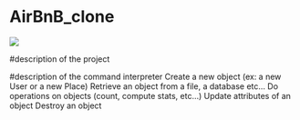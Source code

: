 # AirBnB_clone
![](https://s3.amazonaws.com/intranet-projects-files/holbertonschool-higher-level_programming+/263/HBTN-hbnb-Final.png)

#description of the project

#description of the command interpreter
Create a new object (ex: a new User or a new Place)
Retrieve an object from a file, a database etc…
Do operations on objects (count, compute stats, etc…)
Update attributes of an object
Destroy an object

